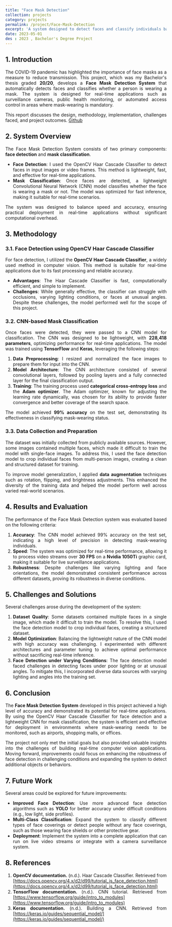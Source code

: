 ```yaml
---
title: "Face Mask Detection"
collection: projects
category: projects
permalink: /project/Face-Mask-Detection
excerpt: 'A system designed to detect faces and classify individuals based on their mask-wearing status.'
date: 2023-05-01
des : 2023 , Bachelor's Degree Project
---
```



<div style="text-align: justify;">

## 1. Introduction

The COVID-19 pandemic has highlighted the importance of face masks as a measure to reduce transmission. This project, which was my Bachelor's thesis graded **20/20**, develops a **Face Mask Detection System** that automatically detects faces and classifies whether a person is wearing a mask. The system is designed for real-time applications such as surveillance cameras, public health monitoring, or automated access control in areas where mask-wearing is mandatory.

This report discusses the design, methodology, implementation, challenges faced, and project outcomes.
<a href="https://github.com/zahra-abbasi-vault/Face-Mask-Detection">Github</a>
## 2. System Overview

The Face Mask Detection System consists of two primary components: **face detection** and **mask classification**.

- **Face Detection**: I used the OpenCV Haar Cascade Classifier to detect faces in input images or video frames. This method is lightweight, fast, and effective for real-time applications.
- **Mask Classification**: Once faces are detected, a lightweight Convolutional Neural Network (CNN) model classifies whether the face is wearing a mask or not. The model was optimized for fast inference, making it suitable for real-time scenarios.

The system was designed to balance speed and accuracy, ensuring practical deployment in real-time applications without significant computational overhead.

## 3. Methodology

### 3.1. Face Detection using OpenCV Haar Cascade Classifier

For face detection, I utilized the **OpenCV Haar Cascade Classifier**, a widely used method in computer vision. This method is suitable for real-time applications due to its fast processing and reliable accuracy.

- **Advantages**: The Haar Cascade Classifier is fast, computationally efficient, and simple to implement.
- **Challenges**: While generally effective, the classifier can struggle with occlusions, varying lighting conditions, or faces at unusual angles. Despite these challenges, the model performed well for the scope of this project.

### 3.2. CNN-based Mask Classification

Once faces were detected, they were passed to a CNN model for classification. The CNN was designed to be lightweight, with **228,418 parameters**, optimizing performance for real-time applications. The model was trained using **TensorFlow** and **Keras**, leveraging the following steps:

1. **Data Preprocessing**: I resized and normalized the face images to prepare them for input into the CNN.
2. **Model Architecture**: The CNN architecture consisted of several convolutional layers, followed by pooling layers and a fully connected layer for the final classification output.
3. **Training**: The training process used **categorical cross-entropy loss** and the **Adam optimizer**. The Adam optimizer, known for adjusting the learning rate dynamically, was chosen for its ability to provide faster convergence and better coverage of the search space.

The model achieved **99% accuracy** on the test set, demonstrating its effectiveness in classifying mask-wearing status.

### 3.3. Data Collection and Preparation

The dataset was initially collected from publicly available sources. However, some images contained multiple faces, which made it difficult to train the model with single-face images. To address this, I used the face detection model to crop individual faces from multi-person images, creating a clean and structured dataset for training.

To improve model generalization, I applied **data augmentation** techniques such as rotation, flipping, and brightness adjustments. This enhanced the diversity of the training data and helped the model perform well across varied real-world scenarios.

## 4. Results and Evaluation

The performance of the Face Mask Detection system was evaluated based on the following criteria:

1. **Accuracy**: The CNN model achieved 99% accuracy on the test set, indicating a high level of precision in detecting mask-wearing individuals.
2. **Speed**: The system was optimized for real-time performance, allowing it to process video streams over **30 FPS** on a **Nvidia 1050Ti** graphic card, making it suitable for live surveillance applications.
3. **Robustness**: Despite challenges like varying lighting and face orientations, the model demonstrated consistent performance across different datasets, proving its robustness in diverse conditions.

## 5. Challenges and Solutions

Several challenges arose during the development of the system:

1. **Dataset Quality**: Some datasets contained multiple faces in a single image, which made it difficult to train the model. To resolve this, I used the face detection model to crop individual faces, creating a structured dataset.
2. **Model Optimization**: Balancing the lightweight nature of the CNN model with high accuracy was challenging. I experimented with different architectures and parameter tuning to achieve optimal performance without sacrificing real-time inference.
3. **Face Detection under Varying Conditions**: The face detection model faced challenges in detecting faces under poor lighting or at unusual angles. To mitigate this, I incorporated diverse data sources with varying lighting and angles into the training set.

## 6. Conclusion

The **Face Mask Detection System** developed in this project achieved a high level of accuracy and demonstrated its potential for real-time applications. By using the OpenCV Haar Cascade Classifier for face detection and a lightweight CNN for mask classification, the system is efficient and effective for deployment in environments where mask-wearing needs to be monitored, such as airports, shopping malls, or offices.

The project not only met the initial goals but also provided valuable insights into the challenges of building real-time computer vision applications. Moving forward, improvements could focus on enhancing the robustness of face detection in challenging conditions and expanding the system to detect additional objects or behaviors.

## 7. Future Work

Several areas could be explored for future improvements:

- **Improved Face Detection**: Use more advanced face detection algorithms such as **YOLO** for better accuracy under difficult conditions (e.g., low light, side profiles).
- **Multi-Class Classification**: Expand the system to classify different types of face coverings or detect people without any face coverings, such as those wearing face shields or other protective gear.
- **Deployment**: Implement the system into a complete application that can run on live video streams or integrate with a camera surveillance system.

## 8. References

1. **OpenCV documentation.** (n.d.). Haar Cascade Classifier. Retrieved from [https://docs.opencv.org/4.x/d2/d99/tutorial_js_face_detection.html](https://docs.opencv.org/4.x/d2/d99/tutorial_js_face_detection.html)
2. **TensorFlow documentation.** (n.d.). CNN tutorial. Retrieved from [https://www.tensorflow.org/guide/intro_to_modules](https://www.tensorflow.org/guide/intro_to_modules)
3. **Keras documentation.** (n.d.). Building a CNN. Retrieved from [https://keras.io/guides/sequential_model/](https://keras.io/guides/sequential_model/)
</div>